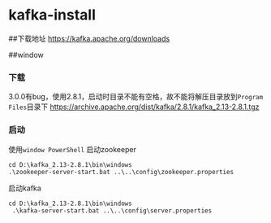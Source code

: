 ﻿# kafka-install
##下载地址
https://kafka.apache.org/downloads

##window
### 下载
3.0.0有bug，使用2.8.1，启动时目录不能有空格，故不能将解压目录放到`Program Files`目录下
https://archive.apache.org/dist/kafka/2.8.1/kafka_2.13-2.8.1.tgz

### 启动
使用`window PowerShell`
启动zookeeper
```
cd D:\kafka_2.13-2.8.1\bin\windows
.\zookeeper-server-start.bat ..\..\config\zookeeper.properties
```
启动kafka
```
cd D:\kafka_2.13-2.8.1\bin\windows
 .\kafka-server-start.bat ..\..\config\server.properties
```
